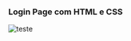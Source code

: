 ### Login Page com HTML e CSS

![teste](https://user-images.githubusercontent.com/102438346/182716680-5ada5a3c-1ae2-4d4a-9c7a-278a3be79c1f.png)
